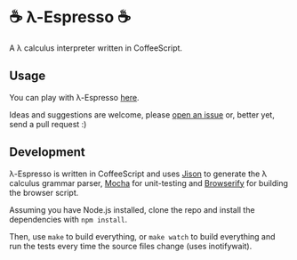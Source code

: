# :coffee: λ-Espresso :coffee:

A λ calculus interpreter written in CoffeeScript.

## Usage

You can play with λ-Espresso [here](http://epidemian.github.io/lambda-espresso/).

Ideas and suggestions are welcome, please [open an issue](https://github.com/epidemian/lambda-espresso/issues) or, better yet, send a pull request :)

## Development

λ-Espresso is written in CoffeeScript and uses [Jison](http://jison.org/) to generate the λ calculus grammar parser, [Mocha](http://visionmedia.github.com/mocha/) for unit-testing and [Browserify](http://browserify.org/) for building the browser script.

Assuming you have Node.js installed, clone the repo and install the dependencies with `npm install`.

Then, use `make` to build everything, or `make watch` to build everything and run the tests every time the source files change (uses inotifywait).